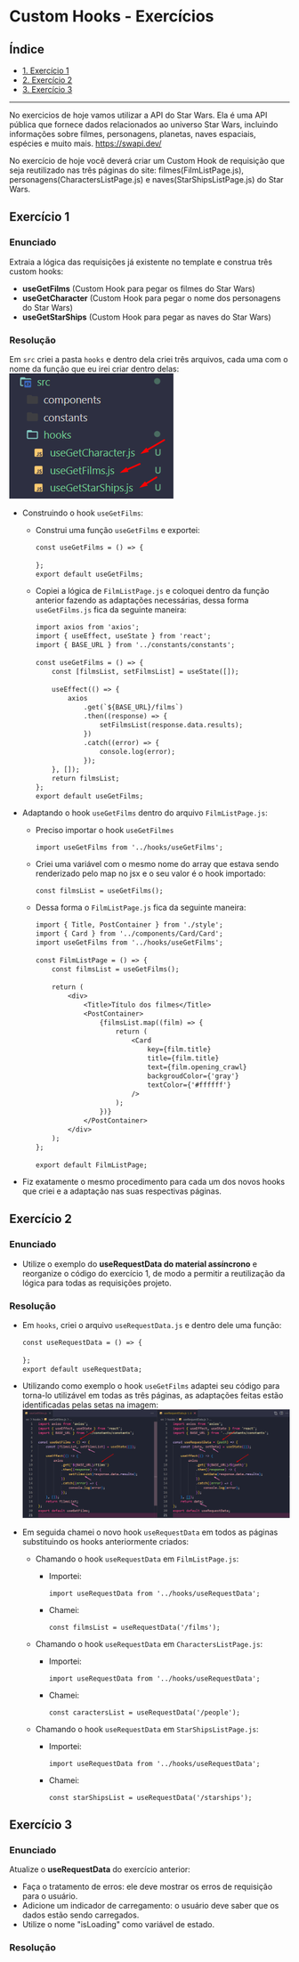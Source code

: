 # Custom Hooks - Exercícios

## Índice

-   [1. Exercício 1](#exercício-1)
-   [2. Exercício 2](#exercício-2)
-   [3. Exercício 3](#exercício-3)

---

No exercicios de hoje vamos utilizar a API do Star Wars. Ela é uma API pública que fornece dados relacionados ao universo Star Wars, incluindo informações sobre filmes, personagens, planetas, naves espaciais, espécies e muito mais.
https://swapi.dev/

No exercício de hoje você deverá criar um Custom Hook de requisição que seja reutilizado nas três páginas do site: filmes(FilmListPage.js), personagens(CharactersListPage.js) e naves(StarShipsListPage.js) do Star Wars.

## Exercício 1

### Enunciado

Extraia a lógica das requisições já existente no template e construa três custom hooks:

-   **useGetFilms** (Custom Hook para pegar os filmes do Star Wars)
-   **useGetCharacter** (Custom Hook para pegar o nome dos personagens do Star Wars)
-   **useGetStarShips** (Custom Hook para pegar as naves do Star Wars)

### Resolução

Em `src` criei a pasta `hooks` e dentro dela criei três arquivos, cada uma com o nome da função que eu irei criar dentro delas:
![Alt text](image.png)

-   Construindo o hook `useGetFilms`:

    -   Construi uma função `useGetFilms` e exportei:

        ```
        const useGetFilms = () => {

        };
        export default useGetFilms;
        ```

    -   Copiei a lógica de `FilmListPage.js` e coloquei dentro da função anterior fazendo as adaptações necessárias, dessa forma `useGetFilms.js` fica da seguinte maneira:

        ```
        import axios from 'axios';
        import { useEffect, useState } from 'react';
        import { BASE_URL } from '../constants/constants';

        const useGetFilms = () => {
            const [filmsList, setFilmsList] = useState([]);

            useEffect(() => {
                axios
                    .get(`${BASE_URL}/films`)
                    .then((response) => {
                        setFilmsList(response.data.results);
                    })
                    .catch((error) => {
                        console.log(error);
                    });
            }, []);
            return filmsList;
        };
        export default useGetFilms;
        ```

-   Adaptando o hook `useGetFilms` dentro do arquivo `FilmListPage.js`:

    -   Preciso importar o hook `useGetFilmes`
        ```
        import useGetFilms from '../hooks/useGetFilms';
        ```
    -   Criei uma variável com o mesmo nome do array que estava sendo renderizado pelo map no jsx e o seu valor é o hook importado:
        ```
        const filmsList = useGetFilms();
        ```
    -   Dessa forma o `FilmListPage.js` fica da seguinte maneira:

        ```
        import { Title, PostContainer } from './style';
        import { Card } from '../components/Card/Card';
        import useGetFilms from '../hooks/useGetFilms';

        const FilmListPage = () => {
            const filmsList = useGetFilms();

            return (
                <div>
                    <Title>Título dos filmes</Title>
                    <PostContainer>
                        {filmsList.map((film) => {
                            return (
                                <Card
                                    key={film.title}
                                    title={film.title}
                                    text={film.opening_crawl}
                                    backgroudColor={'gray'}
                                    textColor={'#ffffff'}
                                />
                            );
                        })}
                    </PostContainer>
                </div>
            );
        };

        export default FilmListPage;
        ```

-   Fiz exatamente o mesmo procedimento para cada um dos novos hooks que criei e a adaptação nas suas respectivas páginas.

## Exercício 2

### Enunciado

-   Utilize o exemplo do **useRequestData do material assíncrono** e reorganize o código do exercício 1, de modo a permitir a reutilização da lógica para todas as requisições projeto.

### Resolução

-   Em `hooks`, criei o arquivo `useRequestData.js` e dentro dele uma função:

    ```
    const useRequestData = () => {

    };
    export default useRequestData;
    ```

-   Utilizando como exemplo o hook `useGetFilms` adaptei seu código para torna-lo utilizável em todas as três páginas, as adaptações feitas estão identificadas pelas setas na imagem:
    ![Alt text](image-1.png)

-   Em seguida chamei o novo hook `useRequestData` em todos as páginas substituindo os hooks anteriormente criados:

    -   Chamando o hook `useRequestData` em `FilmListPage.js`:
        -   Importei:
            ```
            import useRequestData from '../hooks/useRequestData';
            ```
        -   Chamei:
            ```
            const filmsList = useRequestData('/films');
            ```
    -   Chamando o hook `useRequestData` em `CharactersListPage.js`:

        -   Importei:

            ```
            import useRequestData from '../hooks/useRequestData';
            ```

        -   Chamei:

            ```
            const caractersList = useRequestData('/people');
            ```

    -   Chamando o hook `useRequestData` em `StarShipsListPage.js`:

        -   Importei:

            ```
            import useRequestData from '../hooks/useRequestData';
            ```

        -   Chamei:

            ```
            const starShipsList = useRequestData('/starships');
            ```

## Exercício 3

### Enunciado

Atualize o **useRequestData** do exercício anterior:

-   Faça o tratamento de erros: ele deve mostrar os erros de requisição para o usuário.
-   Adicione um indicador de carregamento: o usuário deve saber que os dados estão sendo carregados.
-   Utilize o nome "isLoading" como variável de estado.

### Resolução
